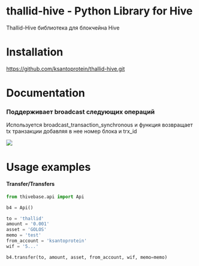 # thallid-hive - Python Library for Hive

Thallid-Hive библиотека для блокчейна Hive


# Installation

https://github.com/ksantoprotein/thallid-hive.git

# Documentation

### Поддерживает broadcast следующих операций


Используется broadcast_transaction_synchronous и функция возвращает tx транзакции добавляя в нее номер блока и trx_id

![](https://i.imgur.com/OrR7Bj9.png)


# Usage examples

#### Transfer/Transfers
``` python
from thivebase.api import Api

b4 = Api()

to = 'thallid'
amount = '0.001'
asset = 'GOLOS'
memo = 'test'
from_account = 'ksantoprotein'
wif = '5...'

b4.transfer(to, amount, asset, from_account, wif, memo=memo)

```

